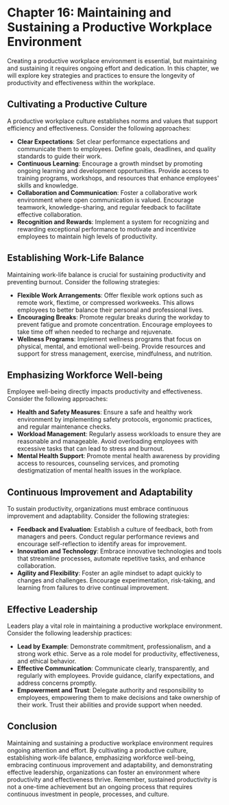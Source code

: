 Chapter 16: Maintaining and Sustaining a Productive Workplace Environment
=========================================================================

Creating a productive workplace environment is essential, but maintaining and sustaining it requires ongoing effort and dedication. In this chapter, we will explore key strategies and practices to ensure the longevity of productivity and effectiveness within the workplace.

Cultivating a Productive Culture
--------------------------------

A productive workplace culture establishes norms and values that support efficiency and effectiveness. Consider the following approaches:

* **Clear Expectations**: Set clear performance expectations and communicate them to employees. Define goals, deadlines, and quality standards to guide their work.
* **Continuous Learning**: Encourage a growth mindset by promoting ongoing learning and development opportunities. Provide access to training programs, workshops, and resources that enhance employees' skills and knowledge.
* **Collaboration and Communication**: Foster a collaborative work environment where open communication is valued. Encourage teamwork, knowledge-sharing, and regular feedback to facilitate effective collaboration.
* **Recognition and Rewards**: Implement a system for recognizing and rewarding exceptional performance to motivate and incentivize employees to maintain high levels of productivity.

Establishing Work-Life Balance
------------------------------

Maintaining work-life balance is crucial for sustaining productivity and preventing burnout. Consider the following strategies:

* **Flexible Work Arrangements**: Offer flexible work options such as remote work, flextime, or compressed workweeks. This allows employees to better balance their personal and professional lives.
* **Encouraging Breaks**: Promote regular breaks during the workday to prevent fatigue and promote concentration. Encourage employees to take time off when needed to recharge and rejuvenate.
* **Wellness Programs**: Implement wellness programs that focus on physical, mental, and emotional well-being. Provide resources and support for stress management, exercise, mindfulness, and nutrition.

Emphasizing Workforce Well-being
--------------------------------

Employee well-being directly impacts productivity and effectiveness. Consider the following approaches:

* **Health and Safety Measures**: Ensure a safe and healthy work environment by implementing safety protocols, ergonomic practices, and regular maintenance checks.
* **Workload Management**: Regularly assess workloads to ensure they are reasonable and manageable. Avoid overloading employees with excessive tasks that can lead to stress and burnout.
* **Mental Health Support**: Promote mental health awareness by providing access to resources, counseling services, and promoting destigmatization of mental health issues in the workplace.

Continuous Improvement and Adaptability
---------------------------------------

To sustain productivity, organizations must embrace continuous improvement and adaptability. Consider the following strategies:

* **Feedback and Evaluation**: Establish a culture of feedback, both from managers and peers. Conduct regular performance reviews and encourage self-reflection to identify areas for improvement.
* **Innovation and Technology**: Embrace innovative technologies and tools that streamline processes, automate repetitive tasks, and enhance collaboration.
* **Agility and Flexibility**: Foster an agile mindset to adapt quickly to changes and challenges. Encourage experimentation, risk-taking, and learning from failures to drive continual improvement.

Effective Leadership
--------------------

Leaders play a vital role in maintaining a productive workplace environment. Consider the following leadership practices:

* **Lead by Example**: Demonstrate commitment, professionalism, and a strong work ethic. Serve as a role model for productivity, effectiveness, and ethical behavior.
* **Effective Communication**: Communicate clearly, transparently, and regularly with employees. Provide guidance, clarify expectations, and address concerns promptly.
* **Empowerment and Trust**: Delegate authority and responsibility to employees, empowering them to make decisions and take ownership of their work. Trust their abilities and provide support when needed.

Conclusion
----------

Maintaining and sustaining a productive workplace environment requires ongoing attention and effort. By cultivating a productive culture, establishing work-life balance, emphasizing workforce well-being, embracing continuous improvement and adaptability, and demonstrating effective leadership, organizations can foster an environment where productivity and effectiveness thrive. Remember, sustained productivity is not a one-time achievement but an ongoing process that requires continuous investment in people, processes, and culture.
